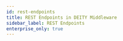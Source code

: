 ```yaml
---
id: rest-endpoints
title: REST Endpoints in DEITY Middleware
sidebar_label: REST Endpoints
enterprise_only: true
---
```

